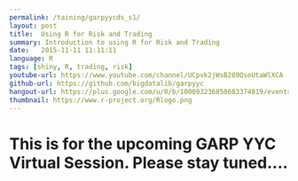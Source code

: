 ```yaml
---
permalink: /taining/garpyycds_s1/
layout: post
title:  Using R for Risk and Trading
summary: Introduction to using R for Risk and Trading
date:   2015-11-11 11:11:11
language: R
tags: [shiny, R, trading, risk]
youtube-url: https://www.youtube.com/channel/UCpvk2jWsB289QsoUtaWlXCA
github-url: https://github.com/bigdatalib/garpyyc
hangout-url: https://plus.google.com/u/0/b/100093236850683374819/events/ch7j981dk6nqtoh14n0sjis37e8?authkey=CJaFkpqKz-z-Ew
thumbnail: https://www.r-project.org/Rlogo.png
---
```


# This is for the upcoming GARP YYC Virtual Session. Please stay tuned....
